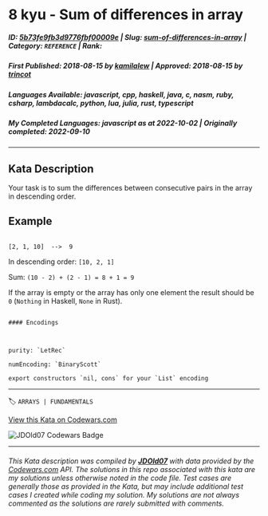 # 8 kyu - Sum of differences in array

##### **ID**: [5b73fe9fb3d9776fbf00009e](https://www.codewars.com/kata/5b73fe9fb3d9776fbf00009e) | **Slug**: [sum-of-differences-in-array](https://www.codewars.com/kata/5b73fe9fb3d9776fbf00009e) | **Category**: `REFERENCE` | **Rank**: <span style="color:white">8 kyu</span>

##### **First Published**: 2018-08-15 ***by*** [kamilalew](https://www.codewars.com/users/kamilalew) | **Approved**: 2018-08-15 ***by*** [trincot](https://www.codewars.com/users/trincot)

##### **Languages Available**: javascript, cpp, haskell, java, c, nasm, ruby, csharp, lambdacalc, python, lua, julia, rust, typescript

##### **My Completed Languages**: javascript ***as at*** 2022-10-02 | **Originally completed**: 2022-09-10

---

## Kata Description


Your task is to sum the differences between consecutive pairs in the array in descending order.



## Example



```

[2, 1, 10]  -->  9

```



In descending order: `[10, 2, 1]`



Sum: `(10 - 2) + (2 - 1) = 8 + 1 = 9`



If the array is empty or the array has only one element the result should be `0` (`Nothing` in Haskell, `None` in Rust).



~~~if:lambdacalc

#### Encodings



purity: `LetRec`  

numEncoding: `BinaryScott`  

export constructors `nil, cons` for your `List` encoding  

~~~



---


🏷 `ARRAYS | FUNDAMENTALS`


[View this Kata on Codewars.com](https://www.codewars.com/kata/5b73fe9fb3d9776fbf00009e)

![](https://www.codewars.com/users/jdold07/badges/large "JDOld07 Codewars Badge")

---

###### *This Kata description was compiled by [**JDOld07**](https://tpstech.dev) with data provided by the [Codewars.com](https://www.codewars.com) API.  The solutions in this repo associated with this kata are my solutions unless otherwise noted in the code file.  Test cases are generally those as provided in the Kata, but may include additional test cases I created while coding my solution.  My solutions are not always commented as the solutions are rarely submitted with comments.*

